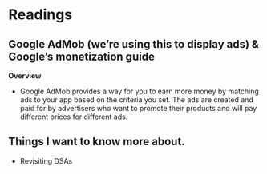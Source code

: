 # Readings 

## Google AdMob (we’re using this to display ads) & Google’s monetization guide

**Overview**

- Google AdMob provides a way for you to earn more money by matching ads to your app based on the criteria you set. The ads are created and paid for by advertisers who want to promote their products and will pay different prices for different ads.


## Things I want to know more about.

- Revisiting DSAs
